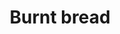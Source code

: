 ---
layout: item
title: Burnt bread
item-id: 2311
datatable: true
id: 2311
name: "Burnt bread"
members: false
lowalch: 0
highalch: 0
examine: "Nice crispy bread. Possibly too crispy."
monsters:
  - id: 3134
    name: "Imp"
    members: true
    combat_level: 7
    wiki_url: "https://oldschool.runescape.wiki/w/Imp#GWD"
    drops:
      - quantity: "1"
        rarity: 0.03125
    image: "https://oldschool.runescape.wiki/images/thumb/b/b3/Imp.png/220px-Imp.png?c5088"
  - id: 5007
    name: "Imp"
    members: false
    combat_level: 2
    wiki_url: "https://oldschool.runescape.wiki/w/Imp#Regular"
    drops:
      - quantity: "1"
        rarity: 0.03125
    image: "https://oldschool.runescape.wiki/images/thumb/b/b3/Imp.png/220px-Imp.png?c5088"
  - id: 5008
    name: "Imp"
    members: false
    combat_level: 3
    wiki_url: "https://oldschool.runescape.wiki/w/Imp#Regular"
    drops:
      - quantity: "1"
        rarity: 0.03125
    image: "https://oldschool.runescape.wiki/images/thumb/b/b3/Imp.png/220px-Imp.png?c5088"
---